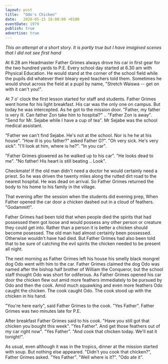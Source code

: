 ```yaml
---
layout: post
title:  "Odo's Chicken"
date:   2020-05-15 18:00:00 +0100
eventDate: 1979
publish: true
advertise: true
---
```


*This an attempt at a short story. It is partly true but I have imagined scenes that I did not see first hand*

At 6.28 am Headmaster Father Grimes always drove his car in first gear for the two hundred yards to P.E. Every school day started at 6.30 am with Physical Education. He would stand at the corner of the school field while the pupils did whatever their bleary eyed teachers told them. Sometimes he would shout across the field at a pupil by name, "Stretch Waiswa -- get on with it can't you!".

At 7 o' clock the first lesson started for staff and students. Father Grimes went home for his light breakfast. His car was the only one on campus. But today he was intercepted. As he got to the mission door. "Father, my father is very ill. Can father Zon take him to hospital?" .. "Father Zon is away". "Send for Mr. Sejabe while I have a cup of tea". Mr Sejabe was the school medical assistant.

"Father we can't find Sejabe. He's not at the school. Nor is he he at his house". "How ill is you father?" asked Father G?". "Oh very sick. He's very sick". "I'll look at him, where is he?". "In you car".

"Father Grimes glowered as he walked up to his car". "He looks dead to me". "No father! His heart is still beating .. Look".

Checkmate! If the old man didn't need a doctor he would certainly need a priest. So he was driven the twenty miles along the rutted dirt road to the nearest hospital. He was dead on arrival. So Father Grimes returned the body to his home to his family in the village.

That evening after the session when the students did evening prep, When Father opened the car door a chicken dashed out in a cloud of feathers. "Godammit!". 

Father Grimes had been told that when people died the spirits that had possessed them got loose and would possess any other person or creature they could get into. Rather than a person it is better a chicken should become posessed. The old man had almost certainly been possessed. Otherwise wouldn't have had died. But Father Grimes had also been told that to be sure of catching the evil spirits the chicken needed to be present all night. 

The next morning as Father Grimes left his house his smelly black mongrel dog Odo went with him to the car. Father Grimes claimed the dog Odo was named after the bishop half brother of William the Conqueror, but the school staff thought Odo was short for odiferous. As Father Grimes opened his car door the chicken flew out amid more feathers immediately to be pursued by Odo and then the cook. Amid much squawking and even more feathers Odo caught the chicken. The cook caught Odo. The cook stood up with the chicken in his hand.

"You're here early", said Father Grimes to the cook. "Yes Father". Father Grimes was two minutes late for P.E.

After breakfast Father Grimes said to his cook. "Have you still got that chicken you bought this week". "Yes Father". And get those feathers out of my car right now". "Yes Father". "And cook that chicken today. We'll eat it tonight!".

As usual, even although it was in the tropics, dinner at the mission started with soup. But nothing else appeared. "Didn't you cook that chicken?", Father Grimes asked. "Yes Father". "Well where is it?". "Odo ate it".
